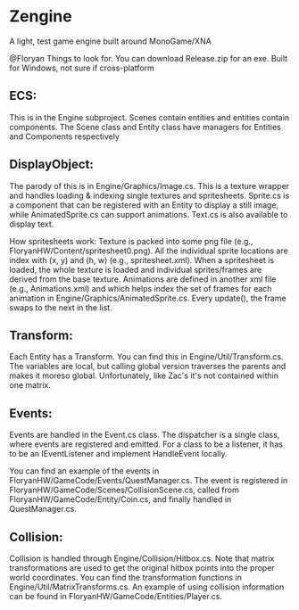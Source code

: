 # Zengine
A light, test game engine built around MonoGame/XNA

@Floryan Things to look for. You can download Release.zip for an exe. Built for Windows, not sure if cross-platform

## ECS:
This is in the Engine subproject. Scenes contain entities and entities contain components. The Scene class and Entity class have managers for Entities and Components respectively

## DisplayObject:
The parody of this is in Engine/Graphics/Image.cs. This is a texture wrapper and handles loading & indexing single textures and spritesheets. Sprite.cs is a component that can be registered with an Entity to display a still image, while AnimatedSprite.cs can support animations. Text.cs is also available to display text.

How spritesheets work: Texture is packed into some png file (e.g., FloryanHW/Content/spritesheet0.png). All the individual sprite locations are index with (x, y) and (h, w) (e.g., spritesheet.xml). When a spritesheet is loaded, the whole texture is loaded and individual sprites/frames are derived from the base texture. Animations are defined in another xml file (e.g., Animations.xml) and which helps index the set of frames for each animation in Engine/Graphics/AnimatedSprite.cs. Every update(), the frame swaps to the next in the list.

## Transform:
Each Entity has a Transform. You can find this in Engine/Util/Transform.cs. The variables are local, but calling global version traverses the parents and makes it moreso global. Unfortunately, like Zac's it's not contained within one matrix.

## Events:
Events are handled in the Event.cs class. The dispatcher is a single class, where events are registered and emitted. For a class to be a listener, it has to be an IEventListener and implement HandleEvent locally.

You can find an example of the events in FloryanHW/GameCode/Events/QuestManager.cs. The event is registered in FloryanHW/GameCode/Scenes/CollisionScene.cs, called from FloryanHW/GameCode/Entity/Coin.cs, and finally handled in QuestManager.cs.

## Collision:
Collision is handled through Engine/Collision/Hitbox.cs. Note that matrix transformations are used to get the original hitbox points into the proper world coordinates. You can find the transformation functions in Engine/Util/MatrixTransforms.cs. An example of using collision information can be found in FloryanHW/GameCode/Entities/Player.cs.

